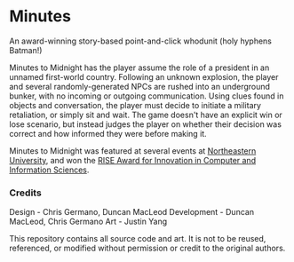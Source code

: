 # Minutes

An award-winning story-based point-and-click whodunit (holy hyphens Batman!)

Minutes to Midnight has the player assume the role of a president in an unnamed first-world country. Following an unknown explosion, the player and several randomly-generated NPCs are rushed into an underground bunker, with no incoming or outgoing communication. Using clues found in objects and conversation, the player must decide to initiate a military retaliation, or simply sit and wait. The game doesn't have an explicit win or lose scenario, but instead judges the player on whether their decision was correct and how informed they were before making it.

Minutes to Midnight was featured at several events at [Northeastern University](https://camd.northeastern.edu/blog/2014/04/minutes-midnight/), and won the [RISE Award for Innovation in Computer and Information Sciences](https://www.northeastern.edu/rise/presentations/minutes-midnight-promoting-creation-culpability-critical-thinking/).

### Credits
Design - Chris Germano, Duncan MacLeod
Development - Duncan MacLeod, Chris Germano
Art - Justin Yang

This repository contains all source code and art. It is not to be reused, referenced, or modified without permission or credit to the original authors.
